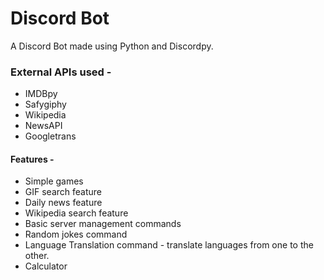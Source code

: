 # Discord Bot
A Discord Bot made using Python and Discordpy.
### External APIs used -
* IMDBpy
* Safygiphy
* Wikipedia
* NewsAPI
* Googletrans

#### Features - 
* Simple games
* GIF search feature
* Daily news feature
* Wikipedia search feature
* Basic server management commands
* Random jokes command
* Language Translation command - translate languages from one to the other.
* Calculator
